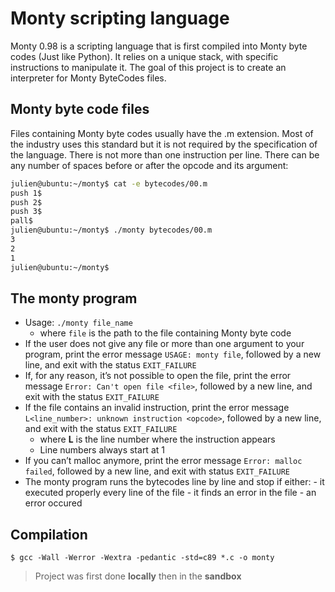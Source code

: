 # Monty scripting language

Monty 0.98 is a scripting language that is first compiled into Monty byte codes (Just like Python). It relies on a unique stack, with specific instructions to manipulate it. The goal of this project is to create an interpreter for Monty ByteCodes files.

## Monty byte code files

Files containing Monty byte codes usually have the .m extension. Most of the industry uses this standard but it is not required by the specification of the language. There is not more than one instruction per line. There can be any number of spaces before or after the opcode and its argument:
``` bash
julien@ubuntu:~/monty$ cat -e bytecodes/00.m
push 1$
push 2$
push 3$
pall$
julien@ubuntu:~/monty$ ./monty bytecodes/00.m
3
2
1
julien@ubuntu:~/monty$
```

## The monty program
- Usage: `./monty file_name`
    - where `file` is the path to the file containing Monty byte code
- If the user does not give any file or more than one argument to your program, print the error message `USAGE: monty file`, followed by a new line, and exit with the status `EXIT_FAILURE`
- If, for any reason, it’s not possible to open the file, print the error message `Error: Can't open file <file>`, followed by a new line, and exit with the status `EXIT_FAILURE`
- If the file contains an invalid instruction, print the error message `L<line_number>: unknown instruction <opcode>`, followed by a new line, and exit with the status `EXIT_FAILURE`
    - where **L** is the line number where the instruction appears
    - Line numbers always start at 1
- If you can’t malloc anymore, print the error message `Error: malloc failed`, followed by a new line, and exit with status `EXIT_FAILURE`
- The monty program runs the bytecodes line by line and stop if either:
      - it executed properly every line of the file
      - it finds an error in the file
      - an error occured

## Compilation
```shell
$ gcc -Wall -Werror -Wextra -pedantic -std=c89 *.c -o monty
```



> Project was first done **locally** then in the **sandbox**
